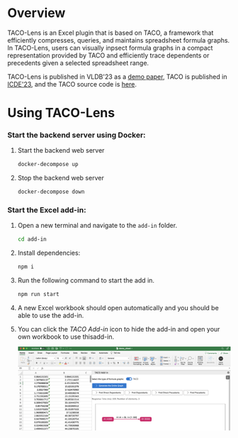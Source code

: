 # **Overview**
TACO-Lens is an Excel plugin that is based on TACO, a framework that efficiently compresses, queries, and maintains spreadsheet formula graphs. In TACO-Lens, users can visually inpsect formula graphs in a compact representation provided by TACO and efficiently trace dependents or precedents given a selected spreadsheet range. 

TACO-Lens is published in VLDB'23 as a [demo paper](https://people.eecs.berkeley.edu/~totemtang/paper/TACO-Lens.pdf), TACO is published in [ICDE'23](https://people.eecs.berkeley.edu/~totemtang/paper/TACO-TR.pdf), and the TACO source code is [here](https://github.com/taco-org/taco).

# **Using TACO-Lens**

### Start the backend server using Docker:

1. Start the backend web server
   ```sh
   docker-decompose up
   ```
2. Stop the backend web server
   ```sh
   docker-decompose down
   ```

### **Start the Excel add-in:**

1. Open a new terminal and navigate to the `add-in` folder.
   ```sh
   cd add-in
   ```

2. Install dependencies:
   ```sh
   npm i
   ```

3. Run the following command to start the add in.
   ```sh
   npm run start
   ```

4. A new Excel workbook should open automatically and you should be able to use the add-in. 

5. You can click the *TACO Add-in* icon to hide the add-in and open your own workbook to use thisadd-in.

   ![demo](./img/demo-screenshot.png)
